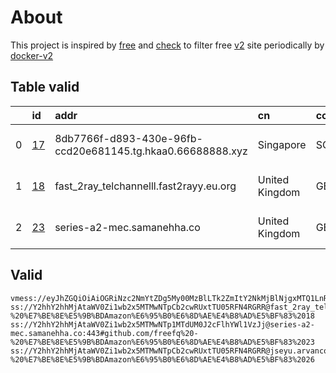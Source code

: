 
# About

This project is inspired by [free](https://github.com/freefq/free) and [check](https://github.com/yeahwu/check) to filter free [v2](https://github.com/v2fly/v2ray-core) site periodically by [docker-v2](https://hub.docker.com/r/v2ray/official)

    

## Table valid
|    | id                   | addr                                                       | cn             | cc   | isp              | ip             | chatgpt          |
|---:|:---------------------|:-----------------------------------------------------------|:---------------|:-----|:-----------------|:---------------|:-----------------|
|  0 | [17](config/17.json) | 8db7766f-d893-430e-96fb-ccd20e681145.tg.hkaa0.66688888.xyz | Singapore      | SG   | DIGITALOCEAN-ASN | 167.172.80.198 | Yes (Region: SG) |
|  1 | [18](config/18.json) | fast_2ray_telchannelll.fast2rayy.eu.org                    | United Kingdom | GB   | AMAZON-02        | 18.134.130.161 | Yes (Region: GB) |
|  2 | [23](config/23.json) | series-a2-mec.samanehha.co                                 | United Kingdom | GB   | AMAZON-02        | 13.40.181.177  | Yes (Region: GB) |

## Valid
```
vmess://eyJhZGQiOiAiOGRiNzc2NmYtZDg5My00MzBlLTk2ZmItY2NkMjBlNjgxMTQ1LnRnLmhrYWEwLjY2Njg4ODg4Lnh5eiIsICJ2IjogIjIiLCAicHMiOiAiZ2l0aHViLmNvbS9mcmVlZnEgLSBcdTgyZjFcdTU2ZmQgIDE3IiwgInBvcnQiOiA4ODgwLCAiaWQiOiAiYWUzZTZhYjctMTQ0YS00ZWNjLTk4MWQtNjAzZWE3M2JjOGFmIiwgImFpZCI6ICIwIiwgIm5ldCI6ICJ3cyIsICJ0eXBlIjogIiIsICJob3N0IjogIjhkYjc3NjZmLWQ4OTMtNDMwZS05NmZiLWNjZDIwZTY4MTE0NS50Zy5oa2FhMC42NjY4ODg4OC54eXoiLCAicGF0aCI6ICIvVGVsZWdyYW06QGhrYWEwIiwgInRscyI6ICIifQ==
ss://Y2hhY2hhMjAtaWV0Zi1wb2x5MTMwNTpCb2cwRUxtTU05RFN4RGRR@fast_2ray_telchannelll.fast2rayy.eu.org:443#github.com/freefq%20-%20%E7%BE%8E%E5%9B%BDAmazon%E6%95%B0%E6%8D%AE%E4%B8%AD%E5%BF%83%2018
ss://Y2hhY2hhMjAtaWV0Zi1wb2x5MTMwNTp1MTdUM0J2cFlhYWl1VzJj@series-a2-mec.samanehha.co:443#github.com/freefq%20-%20%E7%BE%8E%E5%9B%BDAmazon%E6%95%B0%E6%8D%AE%E4%B8%AD%E5%BF%83%2023
ss://Y2hhY2hhMjAtaWV0Zi1wb2x5MTMwNTpCb2cwRUxtTU05RFN4RGRR@jseyu.arvancode.eu.org:443#github.com/freefq%20-%20%E7%BE%8E%E5%9B%BDAmazon%E6%95%B0%E6%8D%AE%E4%B8%AD%E5%BF%83%2026
```

